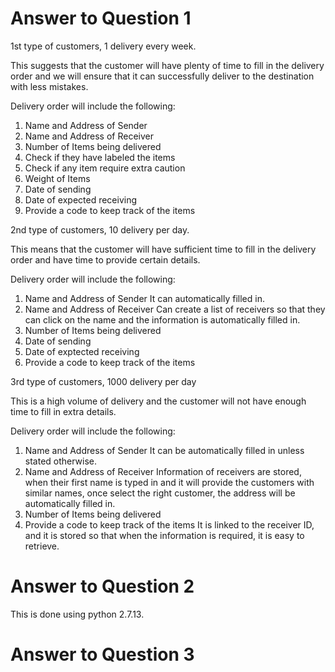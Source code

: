 # Answer to Question 1

1st type of customers, 1 delivery every week.

This suggests that the customer will have plenty of time to fill in the delivery order and we will ensure that it can successfully 
deliver to the destination with less mistakes.

Delivery order will include the following:

1. Name and Address of Sender
2. Name and Address of Receiver
3. Number of Items being delivered
4. Check if they have labeled the items
5. Check if any item require extra caution
6. Weight of Items
7. Date of sending
8. Date of expected receiving
9. Provide a code to keep track of the items 

2nd type of customers, 10 delivery per day.

This means that the customer will have sufficient time to fill in the delivery order and have time to provide certain details.

Delivery order will include the following:

1. Name and Address of Sender
It can automatically filled in.
2. Name and Address of Receiver
Can create a list of receivers so that they can click on the name and the information is automatically filled in. 
3. Number of Items being delivered
4. Date of sending
5. Date of exptected receiving
6. Provide a code to keep track of the items

3rd type of customers, 1000 delivery per day

This is a high volume of delivery and the customer will not have enough time to fill in extra details.

Delivery order will include the following:
1. Name and Address of Sender
It can be automatically filled in unless stated otherwise.
2. Name and Address of Receiver
Information of receivers are stored, when their first name is typed in and it will provide the customers with similar names, once select
the right customer, the address will be automatically filled in. 
3. Number of Items being delivered
4. Provide a code to keep track of the items
It is linked to the receiver ID, and it is stored so that when the information is required, it is easy to retrieve.

# Answer to Question 2 

This is done using python 2.7.13.

# Answer to Question 3



